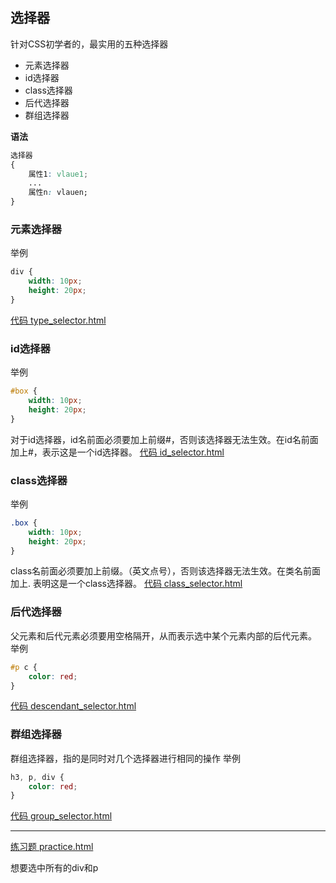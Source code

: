 ## 选择器

针对CSS初学者的，最实用的五种选择器

- 元素选择器
- id选择器
- class选择器
- 后代选择器
- 群组选择器

**语法**
```css
选择器
{
    属性1: vlaue1;
    ...
    属性n: vlauen;
}
```

### 元素选择器
举例
```css
div {
    width: 10px;
    height: 20px;
}
```
[代码 type_selector.html](../../css_part/selector/type_selector.html)

### id选择器
举例
```css
#box {
    width: 10px;
    height: 20px;
}
```
对于id选择器，id名前面必须要加上前缀#，否则该选择器无法生效。在id名前面加上#，表示这是一个id选择器。
[代码 id_selector.html](../../css_part/selector/id_selector.html)

### class选择器
举例
```css
.box {
    width: 10px;
    height: 20px;
}
```
class名前面必须要加上前缀。（英文点号），否则该选择器无法生效。在类名前面加上. 表明这是一个class选择器。
[代码 class_selector.html](../../css_part/selector/class_selector.html)

### 后代选择器
父元素和后代元素必须要用空格隔开，从而表示选中某个元素内部的后代元素。
举例
```css
#p c {
    color: red;
}
```
[代码 descendant_selector.html](../../css_part/selector/descendant_selector.html)

### 群组选择器
群组选择器，指的是同时对几个选择器进行相同的操作
举例
```css
h3, p, div {
    color: red;
}
```
[代码 group_selector.html](../../css_part/selector/group_selector.html)

---

[练习题 practice.html](../../css_part/selector/practice.html)

想要选中所有的div和p
